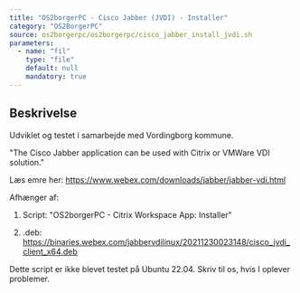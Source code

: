 ```yaml
---
title: "OS2borgerPC - Cisco Jabber (JVDI) - Installer"
category: "OS2BorgerPC"
source: os2borgerpc/os2borgerpc/cisco_jabber_install_jvdi.sh
parameters:
  - name: "fil"
    type: "file"
    default: null
    mandatory: true
---
```


## Beskrivelse
Udviklet og testet i samarbejde med Vordingborg kommune.

"The Cisco Jabber application can be used with Citrix or VMWare VDI solution."

Læs emre her: https://www.webex.com/downloads/jabber/jabber-vdi.html

Afhænger af:

1) Script:  "OS2borgerPC - Citrix Workspace App: Installer"

2) .deb: https://binaries.webex.com/jabbervdilinux/20211230023148/cisco_jvdi_client_x64.deb

Dette script er ikke blevet testet på Ubuntu 22.04. Skriv til os, hvis I oplever problemer.